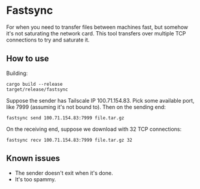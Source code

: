 # Fastsync

For when you need to transfer files between machines fast, but somehow it's not
saturating the network card. This tool transfers over multiple TCP connections
to try and saturate it.

## How to use

Building:

    cargo build --release
    target/release/fastsync

Suppose the sender has Tailscale IP 100.71.154.83. Pick some available port,
like 7999 (assuming it's not bound to). Then on the sending end:

    fastsync send 100.71.154.83:7999 file.tar.gz

On the receiving end, suppose we download with 32 TCP connections:

    fastsync recv 100.71.154.83:7999 file.tar.gz 32

## Known issues

 * The sender doesn't exit when it's done.
 * It's too spammy.
